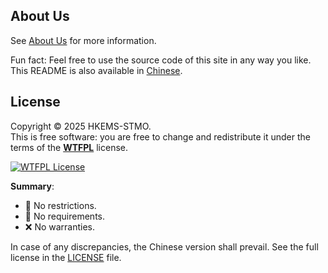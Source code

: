 ## About Us
See [About Us](https://github.com/HKEMS-STMO/New-official-website/blob/main/README.md "About Us") for more information.

Fun fact: Feel free to use the source code of this site in any way you like.  
This README is also available in [Chinese](README.md).

## License
Copyright © 2025 HKEMS-STMO.  
This is free software: you are free to change and redistribute it under the terms of the [**WTFPL**](http://www.wtfpl.net/) license.

[![WTFPL License](https://img.shields.io/badge/License-WTFPL-brightgreen.svg)](http://www.wtfpl.net/)

**Summary**:
- 🚫 No restrictions.
- 📛 No requirements.
- ❌ No warranties.

In case of any discrepancies, the Chinese version shall prevail.
See the full license in the [LICENSE](LICENSE) file.
